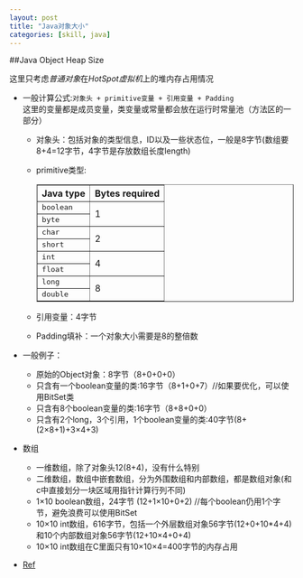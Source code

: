 ```yaml
---
layout: post
title: "Java对象大小"
categories: [skill, java]
---
```


##Java Object Heap Size

这里只考虑*普通对象*在*HotSpot虚拟机*上的堆内存占用情况

* 一般计算公式:` 对象头 + primitive变量 + 引用变量 + Padding `   
这里的变量都是成员变量，类变量或常量都会放在运行时常量池（方法区的一部分）

    * 对象头：包括对象的类型信息，ID以及一些状态位，一般是8字节(数组要8+4=12字节，4字节是存放数组长度length)

    * primitive类型:

        <table border="">
          <tbody><tr><th>Java type</th><th>Bytes required</th></tr>
          <tr><td><tt>boolean</tt></td><td rowspan="2">1</td></tr>
          <tr><td><tt>byte</tt></td></tr>
          <tr><td><tt>char</tt></td><td rowspan="2">2</td></tr>
          <tr><td><tt>short</tt></td></tr>
          <tr><td><tt>int</tt></td><td rowspan="2">4</td></tr>
          <tr><td><tt>float</tt></td></tr>
          <tr><td><tt>long</tt></td><td rowspan="2">8</td></tr>
          <tr><td><tt>double</tt></td></tr>
        </tbody></table>

    * 引用变量：4字节
    * Padding填补：一个对象大小需要是8的整倍数

* 一般例子：
    * 原始的Object对象：8字节（8+0+0+0）
    * 只含有一个boolean变量的类:16字节（8+1+0+7）//如果要优化，可以使用BitSet类
    * 只含有8个boolean变量的类:16字节（8+8+0+0）
    * 只含有2个long，3个引用，1个boolean变量的类:40字节(8+(2×8+1)+3×4+3)

* 数组
    * 一维数组，除了对象头12(8+4)，没有什么特别
    * 二维数组，数组中嵌套数组，分为外围数组和内部数组，都是数组对象(和c中直接划分一块区域用指针计算行列不同)
    * 1×10 boolean数组，24字节 (12+1×10+0+2) //每个boolean仍用1个字节，避免浪费可以使用BitSet
    * 10×10 int数组，616字节，包括一个外层数组对象56字节(12+0+10*4+4)和10个内部数组对象56字节(12+10×4+0+4)
    * 10×10 int数组在C里面只有10×10×4=400字节的内存占用

* [Ref](http://www.javamex.com/tutorials/memory/object_memory_usage.shtml)
